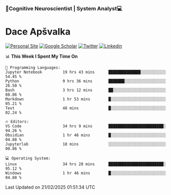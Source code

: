 ### 🧠Cognitive Neuroscientist | System Analyst💻
# Dace Apšvalka

[![Personal Site](https://img.shields.io/badge/website-teal?style=for-the-badge&logo=About.me&logoColor=white)](https://dcdace.net/)
[![Google Scholar](https://img.shields.io/badge/Scholar-yellow?style=for-the-badge&logo=googlescholar&logoColor=ffffff)](https://scholar.google.com/citations?hl=en&user=W8q0HBkAAAAJ&view_op=list_works&sortby=pubdate)
[![Twitter](https://img.shields.io/badge/Twitter-1DA1F2?logo=twitter&logoColor=white&style=for-the-badge)](https://twitter.com/dcdace)
[![Linkedin](https://img.shields.io/badge/linkedin-0077B5?logo=linkedin&logoColor=white&style=for-the-badge)](https://www.linkedin.com/in/dace-apsvalka/)

<!--
[![Dace's wakatime stats](https://github-readme-stats.vercel.app/api/wakatime?username=dcdace&theme=react&layout=compact&custom_title=Coding+past+7+days&v=2)](https://github.com/dcdace/dcdace)


[![github](https://img.shields.io/github/followers/dcdace?logo=github&style=plastic)](https://github.com/dcdace?tab=followers "GitHub followers")
[![wakatime](https://wakatime.com/badge/user/6e7556d3-b1db-4eef-a7e8-9bad735fc27e.svg?style=plastic?v=2)](https://wakatime.com/@6e7556d3-b1db-4eef-a7e8-9bad735fc27e "Total time coded since Feb 28 2022")

[![twitter](https://img.shields.io/twitter/follow/dcdace?label=followers&logo=twitter&color=%23007ec6&style=plastic)](https://twitter.com/dcdace "Twitter followers")

[![Dace's languages](https://github-readme-stats-one-nu-13.vercel.app/api/top-langs/?username=dcdace&langs_count=10&theme=nord&layout=compact)](https://github.com/anuraghazra/github-readme-stats) 
[![Dace's GitHub stats](https://github-readme-stats-one-nu-13.vercel.app/api?username=dcdace&theme=dracula&hide=prs,issues&count_private=true&show_icons=true&hide_rank=true&include_all_commits=true&hide_title=false&custom_title=GitHub+Stats)](https://github.com/anuraghazra/github-readme-stats)
-->

<!--START_SECTION:waka-->
📊 **This Week I Spent My Time On** 

```text
💬 Programming Languages: 
Jupyter Notebook         19 hrs 43 mins      ██████████████░░░░░░░░░░░   54.45 % 
Python                   9 hrs 36 mins       ███████░░░░░░░░░░░░░░░░░░   26.50 % 
Bash                     3 hrs 12 mins       ██░░░░░░░░░░░░░░░░░░░░░░░   08.86 % 
Markdown                 1 hr 53 mins        █░░░░░░░░░░░░░░░░░░░░░░░░   05.21 % 
Text                     48 mins             █░░░░░░░░░░░░░░░░░░░░░░░░   02.24 % 

🔥 Editors: 
VS Code                  34 hrs 9 mins       ████████████████████████░   94.26 % 
Obsidian                 1 hr 46 mins        █░░░░░░░░░░░░░░░░░░░░░░░░   04.88 % 
Jupyterlab               18 mins             ░░░░░░░░░░░░░░░░░░░░░░░░░   00.86 % 

💻 Operating System: 
Linux                    34 hrs 28 mins      ████████████████████████░   95.12 % 
Windows                  1 hr 46 mins        █░░░░░░░░░░░░░░░░░░░░░░░░   04.88 % 
```


 Last Updated on 21/02/2025 01:51:34 UTC
<!--END_SECTION:waka-->

